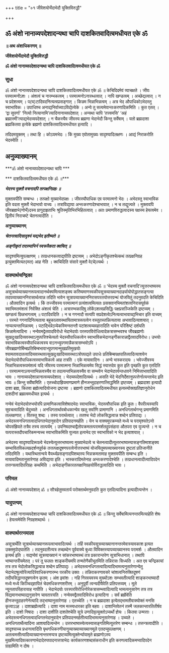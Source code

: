+++
title = "०१ जीवेशयोर्भेदाभेदौ युक्तिविरुद्धौ"

+++


## ॐ अंशो नानाव्यपदेशादन्यथा चापि दाशकितवादित्वमधीयत एके ॐ

**॥ अथ अंशाधिकरणम् ॥**

**जीवेशयोर्भेदाभेदौ युक्तिविरुद्धौ**

**ॐ अंशो नानाव्यपदेशादन्यथा चापि दाशकितवादित्वमधीयत एके ॐ**

### **सुधा**

ॐ अंशो नानाव्यपदेशादन्यथा चापि दाशकितवादित्वमधीयत एके ॐ ॥ केचिदिदमेवं व्याचक्षते । जीवः परमात्मनोंऽशः । अंशत्वं च नारम्भकत्वम् । परमात्मनोऽनारब्धत्वात् । नापि खण्डत्वम् । अच्छेद्यत्वात् । न च प्रदेशत्वम् । प(घ)टादिवदनित्यत्वप्रसङ्गात् । किन्नम भिन्नाभिन्नत्वम् । अत्र भेद औपाधिकोऽभेदस्तु स्वाभाविकः । उपाधिश्च अनाद्यनिर्वाच्याऽविद्येत्येके । अन्ये तु सत्यमेवान्तःकरणादिकमिति । कुत एतत् । ‘द्वा सुपर्णा’ ‘नित्यो नित्यानामि’त्यादिनानाव्यपदेशात् । अन्यथा चापि ‘तत्त्वमसि’ ‘अहं ब्रह्मास्मी’त्याद्यभेदव्यपदेशात् । न चैकस्यैव जीवस्य ब्रह्मणा भेदाभेदौ किन्तु सर्वेषाम् । यतो ब्रह्मदाशा ब्रह्मकितवा इत्येके ब्रह्मणो दाशकितवादित्वमधीयत इत्यादि ।

तदिदमयुक्तम् । तथा हि । कोऽयमभेदः । किं मुख्य एवोतामुख्यः सादृश्यादिलक्षणः । आद्यं निराकरोति भेदस्येति ।

## **अनुव्याख्यानम्**

***ॐ अंशो नानाव्यपदेशादन्यथा चापि ***

*** दाशकितवादित्वमधीयत एके ॐ ॥***

***भेदस्य मुक्तौ वचनादपि तत्पक्षनिग्रहः ॥***

मुक्तावपीति सम्बन्धः । तत्पक्षो मुख्याभेदपक्षः । जीवस्यौपाधिक एव परमात्मनो भेदः । अभेदस्तु स्वाभाविक इति वदता मुक्तौ भेदाभावो वाच्यः । तत्राविद्याया अन्तःकरणादेश्चाभावात् । न च तद्युज्यते । मुक्तावपि जीवब्रह्मभे(णोर्भे)दस्य प्रागुदाहृताभिः श्रुतिस्मृतिभिरभिहितत्वात् । अतः प्रमाणविरुद्धत्वादस्य पक्षस्य हेयत्वमेव । द्वितीयं निराचष्टे चेतनत्वादीति ।

**अनुव्याख्यानम्**

***चेतनत्वादिसादृश्यं यद्यभेद इतीष्यते ॥***

***अङ्गीकृतं तदस्माभिर्न स्वरूपैकता क्वचित् ॥***

सादृश्यमित्युपलक्षणम् । तत्प्रधानकत्वाद्यपीति द्रष्टव्यम् । अभेदोऽङ्गीकृतश्चेत्कथं तत्प्रक्षनिग्रह इत्युक्तमित्यत(मत) आह नेति । क्वचिदिति संसारे मुक्तौ वे(चे)त्यर्थः ।

### **वाक्यार्थचन्द्रिका**

ॐ अंशो नानाव्यपदेशादन्यथा चापि दाशकितवादित्वमधीयत एके ॐ ॥ ‘भेदस्य मुक्तौ वचनादि’त्युत्तरभाष्यस्य असूत्रार्थव्याख्यानरूपत्वादानर्थक्यमित्याशङ्क्य करिष्यमाणस्वकीयसूत्रव्याख्यानदार्ढ्यायोपोद्धातसङ्गत्या तदपव्याख्याननिरासार्थत्वान्न तदिति भावेन सूत्रापव्याख्याननिरासपरतयोत्तरग्रन्थं योजयितुं तदनुवदति केचिदिति । औतवादिन इत्यर्थः । किं तज्जीवस्य परमात्मानं प्रत्यंशत्वमित्यतः प्रसक्तानभिमतांशत्वनिरासपूर्वकं स्वाभिमतमंशत्वं निर्वक्ति अंशत्वं चेति । अत्रारम्भकादिषु लोकेंऽशत्वप्रसिद्धिः पक्षप्रसञ्जिकेति द्रष्टव्यम् । खण्डत्वं छिन्नभागत्वम् ॥ पटादिवदिति । न च गगनादौ सत्यपि सप्रदेशत्वेऽनित्यत्वाभावाव्द्यभिचार इति वाच्यम् । परमते गगनादिनित्यताया बहुकालावस्थायितामात्ररूपत्वेन वस्तुतस्तन्नित्यताया अभावादित्याशयात् । नाप्यत्यन्ताभिन्नत्वम् । पटाद्भिन्नेऽप्येकस्मिन्स्तन्तौ पटांशत्वव्यवहारादिति भावेन परिशिष्टं दर्शयति किन्नामेत्यादिना । नन्वेवमद्वेतवादविरोधो भेदाभेदयोः परस्परविरोधित्वादेकत्रासम्भवश्च जीवब्रह्मणोः सुखदुःखादिव्यवस्थाऽनुपपत्तिश्चेत्यतो भेदस्यौपाधिकत्वेन स्वाभाविकभेदानङ्गीकारान्नाद्वैतवादविरोधः। उभयोः स्वाभाविकत्वस्यौपाधिकत्वस्य वाऽनभ्युपगमान्नैकत्रासम्भवोऽपि । जीवब्रह्मणोर्बिम्बप्रतिबिम्बभावाभ्युपगमान्मुखप्रतिमुखयोः श्यामतावदातत्वादिव्यवस्थावत्सुखदुःखादिव्यवस्थाऽत्रोपपद्यते उपाधेः प्रतिबिम्बपक्षपातित्वादित्याशयेन भेदाभेदयोरौपाधिकत्वस्वाभाविकत्वे आह तत्रति । एके मायावादिनः । अन्ये भास्करादयः । भवेज्जीवस्य भिन्नाभिन्नत्वरूपमंशत्वं यदि जीवस्य परमात्मना भिन्नाभिन्नत्वमेव सिद्धं स्यात्तदेव कुत इति पृच्छति कुत एतदिति । परमात्मनाऽत्यन्ताभिन्नत्वस्यैव वा तदत्यन्तभिन्नत्वस्यैव वा सम्भवेन भेदाभेदपर्यन्तधावने निमित्ताभावादिति भावः । नानाव्यपदेशान्नानात्वव्यपदेशात् । भेदव्यपदेशादित्यर्थः । असति भेदे भेदनिर्देशानुपपत्तेर्नात्यन्ताभेद इति भावः ॥ किन्तु सर्वेषामिति । एतच्चोदाह्रियमाणप्रमाणे हीनजन्तूदाहरणात्सिद्धमिति द्रष्टव्यम् । ब्रह्मदाशा इत्यादौ दाशा ब्रह्म, कितवा ब्रह्मेत्यादियोजना द्रष्टव्या । ब्रह्मणो दाशकितवादित्वमधीयत इत्यस्योक्तप्रतिज्ञानुरोधेन दाशदीनां ब्रह्मत्वमधीयत इत्यर्थः ।

नन्वेवं भेदाभेदयोरुभयोरपि प्रामाणिकत्वाविशेषादभेदः स्वाभाविकः, भेदस्त्वौपाधिक इति कुतः। वैपरीत्यस्यापि सुवचत्वादिति चेदुच्यते । अनधिगतार्थावबोधकान्येव खलु सर्वाणि प्रामाणानि । अनधिगतार्थगन्तृ प्रमाणमिति तल्लक्षणात् । वितस्तु शब्दः । तस्य परार्थत्वात् । ततश्च भेदो लोकसिद्धत्वान्न शब्देन प्रतिपाद्यः । अभेदस्त्वनधिगतत्वादधिगतभेदानुवादेन प्रतिपादनमर्हति । येन च वाक्यमुपक्रम्यते मध्ये च परामृश्यतेऽन्ते चोपसंह्रियते तत्रैव तस्य तात्पर्यम् । उपनिषदश्चाद्वैतोपक्रमतत्परामर्शतदुपसंहारा औतपरा एव युज्यन्ते । न च यत्परास्तदौपचारिकमन्यच्च स्वाभाविकमिति युज्यत इत्यभेद एव स्वाभाविको न भेद इत्याशयात् ।

अभेदस्य सादृश्यादिरूपत्वे भेदस्येत्युत्तरभाष्यस्य मुख्याभेदत्वे च चेतनत्वादीत्युत्तरभाष्यस्यासङ्गतिमाशङ्क्य सम्भावितविकल्पप्रदर्शनपूर्वकं तत्तत्पक्षदूषणपरत्वेनोत्तरभाष्यं योजयितुमपव्याख्यानस्य दुष्टतां प्रतिजानीते तदिदमिति । यथास्थितान्वये वैयर्थ्यप्रसङ्गादपिशब्दस्य भिन्नक्रमतामाह मुक्तावपीति सम्बन्ध इति । मायावादिमतानुसारेणाह अविद्याया इति । भास्करादिमतेनाह अन्तःकरणादेश्चेति । तत्प्रधानत्वादीत्यादिपदेन तत्तन्त्रत्वादिपरिग्रहः कथमिति । अभेदाङ्गीकारतत्पक्षनिग्रहयोर्विरुद्धत्वादिति भावः ।

### **परिमल**

ॐ अंशो नानाव्यपदेशात् ॐ ॥ सौत्रहेतुमवतार्य परोक्तार्थमनुवदति कुत एतदित्यादिना इत्यादीत्यन्तेन ।

### **यादुपत्यम्**

ॐ अंशो नानाव्यपदेशादन्यथा चापि दाशकितवादित्वमधीयत एके ॐ ॥ किन्तु सर्वेषामित्यनन्तरमित्याहेति शेषः । हेयत्वमेवेति निग्रहशब्दार्थः ।

### **वाक्यार्थरत्नमाला**

असूत्रार्थेति सूत्रार्थव्याख्यानरूपत्वाभावादित्यर्थः । तर्हि स्वकीयसूत्रव्याख्यानानन्तरमेवास्यावकाश इत्यत उक्तमुपोद्घातेति । तदनुवदतीत्यत्र तच्छब्देन पूर्ववाक्ये बुध्या विविक्तस्यापव्याख्यानस्य परामर्शः । औतवादिन इत्यर्थ इति । यद्यप्येवं सूत्रव्याख्यानं न सांकरभाष्यस्थं तत्र प्रकारान्तरेण सूत्राभिधानात् । तथापि भाष्यान्तरीयमेतत् । परं तु फलतः शाङ्करीयमपि तन्मतेनैकीभूतमिति तन्निरासः सिध्यति । अत एव चन्द्रिकायां तत्र तत्र भेदोलोकसिद्धत्वान्न शब्देन प्रतिपाद्यः । अभेदस्त्वनधिगतत्वादित्यादिभामत्यनुसारेणान्येतु भेदाभेदश्रुत्योरित्यादिरेवाधिकरणारम्भः परकीय उक्तः । तन्निराकरणावसरे चांशत्वनिरुक्तिदूषणं तदीयसिद्धान्तदूषणत्वेन कृतम् । अंश इवांशः । नहि निरवयवस्य मुख्योंऽशः सम्भवतीत्यादि शाङ्करभाष्यादौ मध्ये मध्ये किञ्चिद्ज्ञापितं चेदमधिकरणशरीरम् । अनुपूर्वी त्वन्यदीयैवेति प्रतिपत्तव्यम् । मूले न्यूनतापरिहारायाह नापीति । भेदाभेदयोः परस्परविरोधिनोरेकत्रासम्भवादित्यादि भामत्यनुसारेण तत्र तत्र विद्यमानभाष्याद्यनुसारेण चावतारयति । नन्वेवमद्वैतवादिविरोध इत्यादिना । सर्वं ब्रह्मैवेति हीनजन्तूदाहरणेनेत्यादि तद्भाष्यानुसारेणाह । एतच्चेति । न च ब्रह्मदाशा इत्येतद्भामतीवाक्योक्तं मनसि कृत्वाऽऽह । दाशाब्रह्मेत्यादि । दाशा नाम मत्स्यधारका इति बहवः । दाशान्तिवेतनं तस्मै जलकान्तारतितीर्षव इति । दाशो निषादः । दाशा दाशीति दाशतेश्चेति सूत्रे उणादिवृत्युक्तोऽप्यर्थो ज्ञेयः । कितवा उन्मत्ताः । अभेदस्त्वनधिगतत्वादधिगतभेदानुवादेन प्रतिपादनमर्हतीत्यादिभामत्यनुसारेणाह । उच्यते । अनधिगतार्थेत्यादिना आशयादित्यन्तेन । उत्तरभाष्यस्येत्यस्यासङ्गतिमित्युत्तरेण सम्बन्धः । तत्तन्त्रत्वादीति । सादृश्याच्च प्रधानत्वादिति पृथगधिकरणीयानुव्याख्याव्याख्यानमूले एतदप्युपलक्षणम् । अतत्वमसीत्यादिव्याख्यानान्तरमप्यत्र द्रष्टव्यमित्युक्तेर्न्यायामृते ब्राह्मणोऽस्य मुखमित्यादिवत्कारणाभेदादेरुपपादनात्तत्राभेदः कार्यकारणशब्दसंकराधीन इति करणत्वादिकमप्यादिपदेन ग्राह्यमिति न दोषः ।


